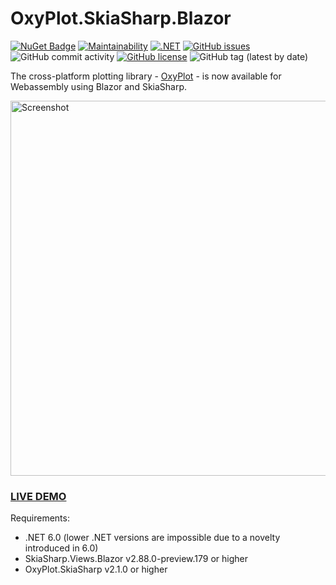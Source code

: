 # OxyPlot.SkiaSharp.Blazor
[![NuGet Badge](https://buildstats.info/nuget/OxyPlot.SkiaSharp.Blazor?includePreReleases=true)](https://www.nuget.org/packages/OxyPlot.SkiaSharp.Blazor/)
[![Maintainability](https://api.codeclimate.com/v1/badges/18aab64564a3aaa27138/maintainability)](https://codeclimate.com/github/JensKrumsieck/OxyPlot.SkiaSharp.Blazor/maintainability)
[![.NET](https://github.com/JensKrumsieck/OxyPlot.SkiaSharp.Blazor/actions/workflows/dotnet.yml/badge.svg)](https://github.com/JensKrumsieck/OxyPlot.SkiaSharp.Blazor/actions/workflows/dotnet.yml)
[![GitHub issues](https://img.shields.io/github/issues/JensKrumsieck/OxyPlot.SkiaSharp.Blazor)](https://github.com/JensKrumsieck/OxyPlot.SkiaSharp.Blazor/issues)
![GitHub commit activity](https://img.shields.io/github/commit-activity/y/JensKrumsieck/OxyPlot.SkiaSharp.Blazor)
[![GitHub license](https://img.shields.io/github/license/JensKrumsieck/OxyPlot.SkiaSharp.Blazor)](https://github.com/JensKrumsieck/OxyPlot.SkiaSharp.Blazor/blob/main/LICENSE)
![GitHub tag (latest by date)](https://img.shields.io/github/v/tag/jenskrumsieck/OxyPlot.SkiaSharp.Blazor)

The cross-platform plotting library - [OxyPlot](https://github.com/oxyplot/oxyplot) - is now available for Webassembly using Blazor and SkiaSharp.

<img src="https://github.com/JensKrumsieck/OxyPlot.SkiaSharp.Blazor/raw/main/.github/screen.png" alt="Screenshot" width="600" />

### [LIVE DEMO](https://blazor-playground.vercel.app/plot/)

Requirements:
* .NET 6.0 (lower .NET versions are impossible due to a novelty introduced in 6.0)
* SkiaSharp.Views.Blazor v2.88.0-preview.179 or higher
* OxyPlot.SkiaSharp v2.1.0 or higher
